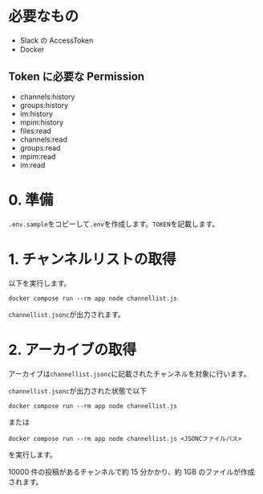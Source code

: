 # 必要なもの

- Slack の AccessToken
- Docker

## Token に必要な Permission

- channels:history
- groups:history
- im:history
- mpim:history
- files:read
- channels:read
- groups:read
- mpim:read
- im:read

# 0. 準備

`.env.sample`をコピーして`.env`を作成します。`TOKEN`を記載します。

# 1. チャンネルリストの取得

以下を実行します。

```
docker compose run --rm app node channellist.js
```

`channellist.jsonc`が出力されます。

# 2. アーカイブの取得

アーカイブは`channellist.jsonc`に記載されたチャンネルを対象に行います。

`channellist.jsonc`が出力された状態で以下

```
docker compose run --rm app node channellist.js
```

または

```
docker compose run --rm app node channellist.js <JSONCファイルパス>
```

を実行します。

10000 件の投稿があるチャンネルで約 15 分かかり、約 1GB のファイルが作成されます。
